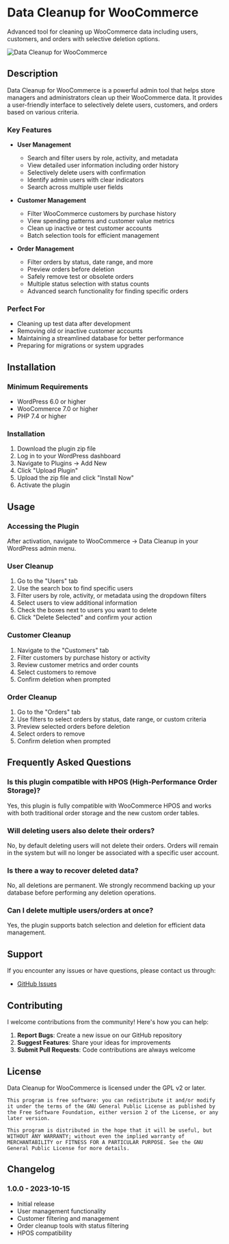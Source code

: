 # Data Cleanup for WooCommerce

Advanced tool for cleaning up WooCommerce data including users, customers, and orders with selective deletion options.

![Data Cleanup for WooCommerce](/.github/assets/data-cleanup-demo.gif)

## Description

Data Cleanup for WooCommerce is a powerful admin tool that helps store managers and administrators clean up their WooCommerce data. It provides a user-friendly interface to selectively delete users, customers, and orders based on various criteria.

### Key Features

- **User Management**

  - Search and filter users by role, activity, and metadata
  - View detailed user information including order history
  - Selectively delete users with confirmation
  - Identify admin users with clear indicators
  - Search across multiple user fields

- **Customer Management**

  - Filter WooCommerce customers by purchase history
  - View spending patterns and customer value metrics
  - Clean up inactive or test customer accounts
  - Batch selection tools for efficient management

- **Order Management**
  - Filter orders by status, date range, and more
  - Preview orders before deletion
  - Safely remove test or obsolete orders
  - Multiple status selection with status counts
  - Advanced search functionality for finding specific orders

### Perfect For

- Cleaning up test data after development
- Removing old or inactive customer accounts
- Maintaining a streamlined database for better performance
- Preparing for migrations or system upgrades

## Installation

### Minimum Requirements

- WordPress 6.0 or higher
- WooCommerce 7.0 or higher
- PHP 7.4 or higher

### Installation

1. Download the plugin zip file
2. Log in to your WordPress dashboard
3. Navigate to Plugins → Add New
4. Click "Upload Plugin"
5. Upload the zip file and click "Install Now"
6. Activate the plugin

## Usage

### Accessing the Plugin

After activation, navigate to WooCommerce → Data Cleanup in your WordPress admin menu.

### User Cleanup

1. Go to the "Users" tab
2. Use the search box to find specific users
3. Filter users by role, activity, or metadata using the dropdown filters
4. Select users to view additional information
5. Check the boxes next to users you want to delete
6. Click "Delete Selected" and confirm your action

### Customer Cleanup

1. Navigate to the "Customers" tab
2. Filter customers by purchase history or activity
3. Review customer metrics and order counts
4. Select customers to remove
5. Confirm deletion when prompted

### Order Cleanup

1. Go to the "Orders" tab
2. Use filters to select orders by status, date range, or custom criteria
3. Preview selected orders before deletion
4. Select orders to remove
5. Confirm deletion when prompted

## Frequently Asked Questions

### Is this plugin compatible with HPOS (High-Performance Order Storage)?

Yes, this plugin is fully compatible with WooCommerce HPOS and works with both traditional order storage and the new custom order tables.

### Will deleting users also delete their orders?

No, by default deleting users will not delete their orders. Orders will remain in the system but will no longer be associated with a specific user account.

### Is there a way to recover deleted data?

No, all deletions are permanent. We strongly recommend backing up your database before performing any deletion operations.

### Can I delete multiple users/orders at once?

Yes, the plugin supports batch selection and deletion for efficient data management.

## Support

If you encounter any issues or have questions, please contact us through:

- [GitHub Issues](https://github.com/shameemreza/data-cleanup-for-woocommerce/issues)

## Contributing

I welcome contributions from the community! Here's how you can help:

1. **Report Bugs**: Create a new issue on our GitHub repository
2. **Suggest Features**: Share your ideas for improvements
3. **Submit Pull Requests**: Code contributions are always welcome

## License

Data Cleanup for WooCommerce is licensed under the GPL v2 or later.

```
This program is free software: you can redistribute it and/or modify it under the terms of the GNU General Public License as published by the Free Software Foundation, either version 2 of the License, or any later version.

This program is distributed in the hope that it will be useful, but WITHOUT ANY WARRANTY; without even the implied warranty of MERCHANTABILITY or FITNESS FOR A PARTICULAR PURPOSE. See the GNU General Public License for more details.
```

## Changelog

### 1.0.0 - 2023-10-15

- Initial release
- User management functionality
- Customer filtering and management
- Order cleanup tools with status filtering
- HPOS compatibility
